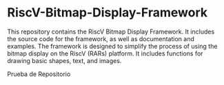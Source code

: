 # RiscV-Bitmap-Display-Framework
This repository contains the RiscV Bitmap Display Framework. It includes the source code for the framework, as well as documentation and examples. The framework is designed to simplify the process of using the bitmap display on the RiscV (RARs) platform. It includes functions for drawing basic shapes, text, and images. 

Prueba de Repositorio
